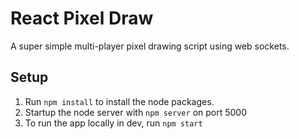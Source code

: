 # React Pixel Draw
A super simple multi-player pixel drawing script using web sockets.

## Setup
1. Run `npm install` to install the node packages.
2. Startup the node server with `npm server` on port 5000
3. To run the app locally in dev, run `npm start`

